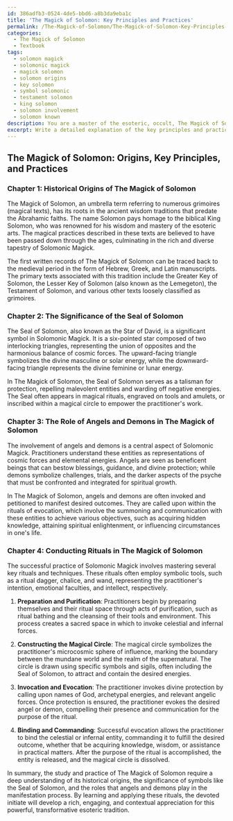 ```yaml
---
id: 386adfb3-0524-4de5-bbd6-a8b3da9eba1c
title: 'The Magick of Solomon: Key Principles and Practices'
permalink: /The-Magick-of-Solomon/The-Magick-of-Solomon-Key-Principles-and-Practices/
categories:
  - The Magick of Solomon
  - Textbook
tags:
  - solomon magick
  - solomonic magick
  - magick solomon
  - solomon origins
  - key solomon
  - symbol solomonic
  - testament solomon
  - king solomon
  - solomon involvement
  - solomon known
description: You are a master of the esoteric, occult, The Magick of Solomon and education, you have written many textbooks on the subject in ways that provide students with rich and deep understanding of the subject. You are being asked to write textbook-like sections on a topic and you do it with full context, explainability, and reliability in accuracy to the true facts of the topic at hand, in a textbook style that a student would easily be able to learn from, in a rich, engaging, and contextual way. Always include relevant context (such as formulas and history), related concepts, and in a way that someone can gain deep insights from.
excerpt: Write a detailed explanation of the key principles and practices in The Magick of Solomon, specifically focusing on its historical origins, the significance of the Seal of Solomon, the role of angels and demons in this tradition, and the various rituals performed by practitioners to manifest desired outcomes. Ensure that the provided text is suitable for initiates seeking to gain deeper insights and understanding of this esoteric domain.
---
```


## The Magick of Solomon: Origins, Key Principles, and Practices

### Chapter 1: Historical Origins of The Magick of Solomon

The Magick of Solomon, an umbrella term referring to numerous grimoires (magical texts), has its roots in the ancient wisdom traditions that predate the Abrahamic faiths. The name Solomon pays homage to the biblical King Solomon, who was renowned for his wisdom and mastery of the esoteric arts. The magical practices described in these texts are believed to have been passed down through the ages, culminating in the rich and diverse tapestry of Solomonic Magick.

The first written records of The Magick of Solomon can be traced back to the medieval period in the form of Hebrew, Greek, and Latin manuscripts. The primary texts associated with this tradition include the Greater Key of Solomon, the Lesser Key of Solomon (also known as the Lemegeton), the Testament of Solomon, and various other texts loosely classified as grimoires. 

### Chapter 2: The Significance of the Seal of Solomon

The Seal of Solomon, also known as the Star of David, is a significant symbol in Solomonic Magick. It is a six-pointed star composed of two interlocking triangles, representing the union of opposites and the harmonious balance of cosmic forces. The upward-facing triangle symbolizes the divine masculine or solar energy, while the downward-facing triangle represents the divine feminine or lunar energy.

In The Magick of Solomon, the Seal of Solomon serves as a talisman for protection, repelling malevolent entities and warding off negative energies. The Seal often appears in magical rituals, engraved on tools and amulets, or inscribed within a magical circle to empower the practitioner's work.

### Chapter 3: The Role of Angels and Demons in The Magick of Solomon

The involvement of angels and demons is a central aspect of Solomonic Magick. Practitioners understand these entities as representations of cosmic forces and elemental energies. Angels are seen as beneficent beings that can bestow blessings, guidance, and divine protection; while demons symbolize challenges, trials, and the darker aspects of the psyche that must be confronted and integrated for spiritual growth.

In The Magick of Solomon, angels and demons are often invoked and petitioned to manifest desired outcomes. They are called upon within the rituals of evocation, which involve the summoning and communication with these entities to achieve various objectives, such as acquiring hidden knowledge, attaining spiritual enlightenment, or influencing circumstances in one's life.

### Chapter 4: Conducting Rituals in The Magick of Solomon

The successful practice of Solomonic Magick involves mastering several key rituals and techniques. These rituals often employ symbolic tools, such as a ritual dagger, chalice, and wand, representing the practitioner's intention, emotional faculties, and intellect, respectively.

1. **Preparation and Purification**: Practitioners begin by preparing themselves and their ritual space through acts of purification, such as ritual bathing and the cleansing of their tools and environment. This process creates a sacred space in which to invoke celestial and infernal forces.

2. **Constructing the Magical Circle**: The magical circle symbolizes the practitioner's microcosmic sphere of influence, marking the boundary between the mundane world and the realm of the supernatural. The circle is drawn using specific symbols and sigils, often including the Seal of Solomon, to attract and contain the desired energies.

3. **Invocation and Evocation**: The practitioner invokes divine protection by calling upon names of God, archetypal energies, and relevant angelic forces. Once protection is ensured, the practitioner evokes the desired angel or demon, compelling their presence and communication for the purpose of the ritual.

4. **Binding and Commanding**: Successful evocation allows the practitioner to bind the celestial or infernal entity, commanding it to fulfill the desired outcome, whether that be acquiring knowledge, wisdom, or assistance in practical matters. After the purpose of the ritual is accomplished, the entity is released, and the magical circle is dissolved.

In summary, the study and practice of The Magick of Solomon require a deep understanding of its historical origins, the significance of symbols like the Seal of Solomon, and the roles that angels and demons play in the manifestation process. By learning and applying these rituals, the devoted initiate will develop a rich, engaging, and contextual appreciation for this powerful, transformative esoteric tradition.
